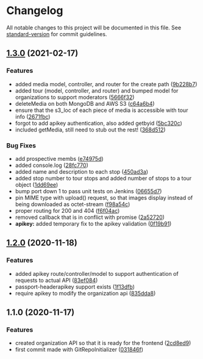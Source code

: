 # Changelog

All notable changes to this project will be documented in this file. See [standard-version](https://github.com/conventional-changelog/standard-version) for commit guidelines.

## [1.3.0](https://github.com/michaelpeterswa/guwt-admin-panel-backend/compare/v1.2.0...v1.3.0) (2021-02-17)


### Features

* added media model, controller, and router for the create path ([9b228b7](https://github.com/michaelpeterswa/guwt-admin-panel-backend/commit/9b228b7e7eaaa35e003259e6da1c5a1c2cb70e14))
* added tour (model, controller, and router) and bumped model for organizations to support moderators ([5666f32](https://github.com/michaelpeterswa/guwt-admin-panel-backend/commit/5666f3240192b0eb1f3f6321083cc7b0b9edaa04))
* deleteMedia on both MongoDB and AWS S3 ([c64a6b4](https://github.com/michaelpeterswa/guwt-admin-panel-backend/commit/c64a6b44a0b1df3a41c72df9faff841844835112))
* ensure that the s3_loc of each piece of media is accessible with tour info ([2671fbc](https://github.com/michaelpeterswa/guwt-admin-panel-backend/commit/2671fbce230ca55c4740cc682bffe74c2c17fdd8))
* forgot to add apikey authentication, also added getbyid ([5bc320c](https://github.com/michaelpeterswa/guwt-admin-panel-backend/commit/5bc320c6fb9ec65e68f341dc685b20b7fcca6288))
* included getMedia, still need to stub out the rest! ([368d512](https://github.com/michaelpeterswa/guwt-admin-panel-backend/commit/368d51228ed647265cacbe1ccec6bc95d4b2a417))


### Bug Fixes

* add prospective membs ([e74975d](https://github.com/michaelpeterswa/guwt-admin-panel-backend/commit/e74975d2dc71ededde7f638731d4aaa78f6f757c))
* added console.log ([28fc770](https://github.com/michaelpeterswa/guwt-admin-panel-backend/commit/28fc7707dbb31cb1641ce87a230668d5650dc937))
* added name and description to each stop ([450ad3a](https://github.com/michaelpeterswa/guwt-admin-panel-backend/commit/450ad3a206d83fb534947dddcd8738eee180c42b))
* added stop number to tour stops and added number of stops to a tour object ([1dd69ee](https://github.com/michaelpeterswa/guwt-admin-panel-backend/commit/1dd69ee3d199a42275c11b309d14e43360dd0cb3))
* bump port down 1 to pass unit tests on Jenkins ([06655d7](https://github.com/michaelpeterswa/guwt-admin-panel-backend/commit/06655d79051074acec6d157400a3b4352100ef4f))
* pin MIME type with upload() request, so that images display instead of being downloaded as octet-stream ([f98a54c](https://github.com/michaelpeterswa/guwt-admin-panel-backend/commit/f98a54c3cc95bf5222fd46fee11129d25efa532e))
* proper routing for 200 and 404 ([f6f04ac](https://github.com/michaelpeterswa/guwt-admin-panel-backend/commit/f6f04aca8efc9965da51c1e9832797acb0cbda2f))
* removed callback that is in conflict with promise ([2a52720](https://github.com/michaelpeterswa/guwt-admin-panel-backend/commit/2a527200a89cffa988b339be361d83c7af4e5288))
* **apikey:** added temporary fix to the apikey validation ([0f19b91](https://github.com/michaelpeterswa/guwt-admin-panel-backend/commit/0f19b919160886653455a88ecb7dbfd4c6dcb64f))

## [1.2.0](https://github.com/michaelpeterswa/guwt-admin-panel-backend/compare/v1.1.0...v1.2.0) (2020-11-18)


### Features

* added apikey route/controller/model to support authentication of requests to actual API ([83ef084](https://github.com/michaelpeterswa/guwt-admin-panel-backend/commit/83ef08479f7453d692934ec211d4805f8740cb23))
* passport-headerapikey support exists ([1f13dfb](https://github.com/michaelpeterswa/guwt-admin-panel-backend/commit/1f13dfbed81ccbf636f32c8d2a6ee7cc7defbafb))
* require apikey to modify the organization api ([835dda8](https://github.com/michaelpeterswa/guwt-admin-panel-backend/commit/835dda80b6452c8fc0d9fd407461e18cb88a33c7))

## 1.1.0 (2020-11-17)


### Features

* created organization API so that it is ready for the frontend ([2cd8ed9](https://github.com/michaelpeterswa/guwt-admin-panel-backend/commit/2cd8ed9743e720f754bf9df5a1fd8686b565a50d))
* first commit made with GitRepoInitializer ([031846f](https://github.com/michaelpeterswa/guwt-admin-panel-backend/commit/031846f10a3a5160bacc647b19550039388697ad))
